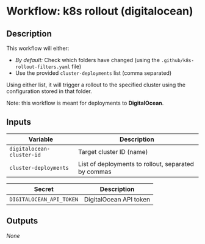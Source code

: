 # Workflow: k8s rollout (digitalocean)

## Description

This workflow will either:
- *By default:* Check which folders have changed (using the `.github/k8s-rollout-filters.yaml` file)
- Use the provided `cluster-deployments` list (comma separated)

Using either list, it will trigger a rollout to the specified cluster using the configuration stored in that folder.

Note: this workflow is meant for deployments to **DigitalOcean**.

## Inputs

| Variable | Description |
| -------- | ----------- |
| `digitalocean-cluster-id` | Target cluster ID (name) |
| `cluster-deployments` | List of deployments to rollout, separated by commas |

| Secret | Description |
| -------- | ----------- |
| `DIGITALOCEAN_API_TOKEN` | DigitalOcean API token |

## Outputs

_None_
